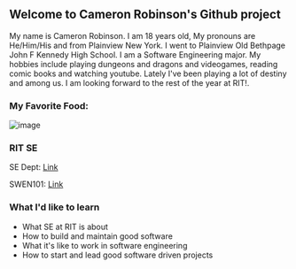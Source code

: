 ## Welcome to Cameron Robinson's Github project

My name is Cameron Robinson. I am 18 years old, My pronouns are He/Him/His and from Plainview New York. I went to Plainview Old Bethpage John F Kennedy High School. I am a Software Engineering major. My hobbies include playing dungeons and dragons and videogames, reading comic books and watching youtube. Lately I've been playing a lot of destiny and among us. I am looking forward to the rest of the year at RIT!.

### My Favorite Food:
![image](https://www.101cookingfortwo.com/wp-content/uploads/2011/11/Chicken-Parmesan-on-plate-720.jpg)

### RIT SE
SE Dept: [Link](https://www.rit.edu/computing/department-software-engineering)

SWEN101: [Link](http://www.se.rit.edu/~swen-101/00/index.html)

### What I'd like to learn
- What SE at RIT is about
- How to build and maintain good software
- What it's like to work in software engineering
- How to start and lead good software driven projects
